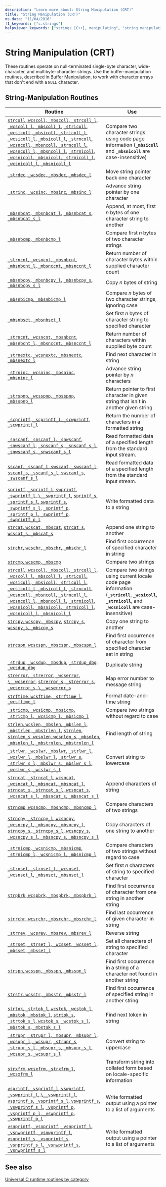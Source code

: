 ```yaml
---
description: "Learn more about: String Manipulation (CRT)"
title: "String Manipulation (CRT)"
ms.date: "11/04/2016"
f1_keywords: ["c.strings"]
helpviewer_keywords: ["strings [C++], manipulating", "string manipulation", "manipulating strings"]
---
```

# String Manipulation (CRT)

These routines operate on null-terminated single-byte character, wide-character, and multibyte-character strings. Use the buffer-manipulation routines, described in [Buffer Manipulation](../c-runtime-library/buffer-manipulation.md), to work with character arrays that don't end with a `NULL` character.

## String-Manipulation Routines

|Routine|Use|
|-------------|---------|
|[`strcoll`, `wcscoll`, `_mbscoll`, `_strcoll_l`, `_wcscoll_l`, `_mbscoll_l`](../c-runtime-library/reference/strcoll-wcscoll-mbscoll-strcoll-l-wcscoll-l-mbscoll-l.md), [`_stricoll`, `_wcsicoll`, `_mbsicoll`, `_stricoll_l`, `_wcsicoll_l`, `_mbsicoll_l`](../c-runtime-library/reference/stricoll-wcsicoll-mbsicoll-stricoll-l-wcsicoll-l-mbsicoll-l.md), [`_strncoll`, `_wcsncoll`, `_mbsncoll`, `_strncoll_l`, `_wcsncoll_l`, `_mbsncoll_l`](../c-runtime-library/reference/strncoll-wcsncoll-mbsncoll-strncoll-l-wcsncoll-l-mbsncoll-l.md), [`_strnicoll`, `_wcsnicoll`, `_mbsnicoll`, `_strnicoll_l`, `_wcsnicoll_l`, `_mbsnicoll_l`](../c-runtime-library/reference/strnicoll-wcsnicoll-mbsnicoll-strnicoll-l-wcsnicoll-l-mbsnicoll-l.md)|Compare two character strings using code page information (**`_mbsicoll`** and **`_mbsnicoll`** are case-insensitive)|
|[`_strdec`, `_wcsdec`, `_mbsdec`, `_mbsdec_l`](../c-runtime-library/reference/strdec-wcsdec-mbsdec-mbsdec-l.md)|Move string pointer back one character|
|[`_strinc`, `_wcsinc`, `_mbsinc`, `_mbsinc_l`](../c-runtime-library/reference/strinc-wcsinc-mbsinc-mbsinc-l.md)|Advance string pointer by one character|
|[`_mbsnbcat`, `_mbsnbcat_l`](../c-runtime-library/reference/mbsnbcat-mbsnbcat-l.md), [`_mbsnbcat_s`, `_mbsnbcat_s_l`](../c-runtime-library/reference/mbsnbcat-s-mbsnbcat-s-l.md)|Append, at most, first *n* bytes of one character string to another|
|[`_mbsnbcmp`, `_mbsnbcmp_l`](../c-runtime-library/reference/mbsnbcmp-mbsnbcmp-l.md)|Compare first *n* bytes of two character strings|
|[`_strncnt`, `_wcsncnt`, `_mbsnbcnt`, `_mbsnbcnt_l`, `_mbsnccnt`, `_mbsnccnt_l`](../c-runtime-library/reference/strncnt-wcsncnt-mbsnbcnt-mbsnbcnt-l-mbsnccnt-mbsnccnt-l.md)|Return number of character bytes within supplied character count|
|[`_mbsnbcpy`, `_mbsnbcpy_l`](../c-runtime-library/reference/mbsnbcpy-mbsnbcpy-l.md), [`_mbsnbcpy_s`, `_mbsnbcpy_s_l`](../c-runtime-library/reference/mbsnbcpy-s-mbsnbcpy-s-l.md)|Copy *n* bytes of string|
|[`_mbsnbicmp`, `_mbsnbicmp_l`](../c-runtime-library/reference/mbsnbicmp-mbsnbicmp-l.md)|Compare *n* bytes of two character strings, ignoring case|
|[`_mbsnbset`, `_mbsnbset_l`](../c-runtime-library/reference/mbsnbset-mbsnbset-l.md)|Set first *n* bytes of character string to specified character|
|[`_strncnt`, `_wcsncnt`, `_mbsnbcnt`, `_mbsnbcnt_l`, `_mbsnccnt`, `_mbsnccnt_l`](../c-runtime-library/reference/strncnt-wcsncnt-mbsnbcnt-mbsnbcnt-l-mbsnccnt-mbsnccnt-l.md)|Return number of characters within supplied byte count|
|[`_strnextc`, `_wcsnextc`, `_mbsnextc`, `_mbsnextc_l`](../c-runtime-library/reference/strnextc-wcsnextc-mbsnextc-mbsnextc-l.md)|Find next character in string|
|[`_strninc`, `_wcsninc`, `_mbsninc`, `_mbsninc_l`](../c-runtime-library/reference/strninc-wcsninc-mbsninc-mbsninc-l.md)|Advance string pointer by *n* characters|
|[`_strspnp`, `_wcsspnp`, `_mbsspnp`, `_mbsspnp_l`](../c-runtime-library/reference/strspnp-wcsspnp-mbsspnp-mbsspnp-l.md)|Return pointer to first character in given string that isn't in another given string|
|[`_scprintf`, `_scprintf_l`, `_scwprintf`, `_scwprintf_l`](../c-runtime-library/reference/scprintf-scprintf-l-scwprintf-scwprintf-l.md)|Return the number of characters in a formatted string|
|[`_snscanf`, `_snscanf_l`, `_snwscanf`, `_snwscanf_l`](../c-runtime-library/reference/snscanf-snscanf-l-snwscanf-snwscanf-l.md), [`_snscanf_s`, `_snscanf_s_l`, `_snwscanf_s`, `_snwscanf_s_l`](../c-runtime-library/reference/snscanf-s-snscanf-s-l-snwscanf-s-snwscanf-s-l.md)|Read formatted data of a specified length from the standard input stream.|
|[`sscanf`, `_sscanf_l`, `swscanf`, `_swscanf_l`](../c-runtime-library/reference/sscanf-sscanf-l-swscanf-swscanf-l.md), [`sscanf_s`, `_sscanf_s_l`, `swscanf_s`, `_swscanf_s_l`](../c-runtime-library/reference/sscanf-s-sscanf-s-l-swscanf-s-swscanf-s-l.md)|Read formatted data of a specified length from the standard input stream.|
|[`sprintf`, `_sprintf_l`, `swprintf`, `_swprintf_l`, `\__swprintf_l`](../c-runtime-library/reference/sprintf-sprintf-l-swprintf-swprintf-l-swprintf-l.md), [`sprintf_s`, `_sprintf_s_l`, `swprintf_s`, `_swprintf_s_l`](../c-runtime-library/reference/sprintf-s-sprintf-s-l-swprintf-s-swprintf-s-l.md), [`_sprintf_p`, `_sprintf_p_l`, `_swprintf_p`, `_swprintf_p_l`](../c-runtime-library/reference/sprintf-p-sprintf-p-l-swprintf-p-swprintf-p-l.md)|Write formatted data to a string|
|[`strcat`, `wcscat`, `_mbscat`](../c-runtime-library/reference/strcat-wcscat-mbscat.md), [`strcat_s`, `wcscat_s`, `_mbscat_s`](../c-runtime-library/reference/strcat-s-wcscat-s-mbscat-s.md)|Append one string to another|
|[`strchr`, `wcschr`, `_mbschr`, `_mbschr_l`](../c-runtime-library/reference/strchr-wcschr-mbschr-mbschr-l.md)|Find first occurrence of specified character in string|
|[`strcmp`, `wcscmp`, `_mbscmp`](../c-runtime-library/reference/strcmp-wcscmp-mbscmp.md)|Compare two strings|
|[`strcoll`, `wcscoll`, `_mbscoll`, `_strcoll_l`, `_wcscoll_l`, `_mbscoll_l`](../c-runtime-library/reference/strcoll-wcscoll-mbscoll-strcoll-l-wcscoll-l-mbscoll-l.md), [`_stricoll`, `_wcsicoll`, `_mbsicoll`, `_stricoll_l`, `_wcsicoll_l`, `_mbsicoll_l`](../c-runtime-library/reference/stricoll-wcsicoll-mbsicoll-stricoll-l-wcsicoll-l-mbsicoll-l.md), [`_strncoll`, `_wcsncoll`, `_mbsncoll`, `_strncoll_l`, `_wcsncoll_l`, `_mbsncoll_l`](../c-runtime-library/reference/strncoll-wcsncoll-mbsncoll-strncoll-l-wcsncoll-l-mbsncoll-l.md), [`_strnicoll`, `_wcsnicoll`, `_mbsnicoll`, `_strnicoll_l`, `_wcsnicoll_l`, `_mbsnicoll_l`](../c-runtime-library/reference/strnicoll-wcsnicoll-mbsnicoll-strnicoll-l-wcsnicoll-l-mbsnicoll-l.md)|Compare two strings using current locale code page information (**`_stricoll`**, **`_wcsicoll`**, **`_strnicoll`**, and **`_wcsnicoll`** are case-insensitive)|
|[`strcpy`, `wcscpy`, `_mbscpy`](../c-runtime-library/reference/strcpy-wcscpy-mbscpy.md), [`strcpy_s`, `wcscpy_s`, `_mbscpy_s`](../c-runtime-library/reference/strcpy-s-wcscpy-s-mbscpy-s.md)|Copy one string to another|
|[`strcspn`, `wcscspn`, `_mbscspn`, `_mbscspn_l`](../c-runtime-library/reference/strcspn-wcscspn-mbscspn-mbscspn-l.md)|Find first occurrence of character from specified character set in string|
|[`_strdup`, `_wcsdup`, `_mbsdup`](../c-runtime-library/reference/strdup-wcsdup-mbsdup.md), [`_strdup_dbg`, `_wcsdup_dbg`](../c-runtime-library/reference/strdup-dbg-wcsdup-dbg.md)|Duplicate string|
|[`strerror`, `_strerror`, `_wcserror`, `\__wcserror`](../c-runtime-library/reference/strerror-strerror-wcserror-wcserror.md), [`strerror_s`, `_strerror_s`, `_wcserror_s`, `\__wcserror_s`](../c-runtime-library/reference/strerror-s-strerror-s-wcserror-s-wcserror-s.md)|Map error number to message string|
|[`strftime`, `wcsftime`, `_strftime_l`, `_wcsftime_l`](../c-runtime-library/reference/strftime-wcsftime-strftime-l-wcsftime-l.md)|Format date-and-time string|
|[`_stricmp`, `_wcsicmp`, `_mbsicmp`, `_stricmp_l`, `_wcsicmp_l`, `_mbsicmp_l`](../c-runtime-library/reference/stricmp-wcsicmp-mbsicmp-stricmp-l-wcsicmp-l-mbsicmp-l.md)|Compare two strings without regard to case|
|[`strlen`, `wcslen`, `_mbslen`, `_mbslen_l`, `_mbstrlen`, `_mbstrlen_l`](../c-runtime-library/reference/strlen-wcslen-mbslen-mbslen-l-mbstrlen-mbstrlen-l.md), [`strnlen`, `strnlen_s`, `wcsnlen`, `wcsnlen_s`, `_mbsnlen`, `_mbsnlen_l`, `_mbstrnlen`, `_mbstrnlen_l`](../c-runtime-library/reference/strnlen-strnlen-s.md)|Find length of string|
|[`_strlwr`, `_wcslwr`, `_mbslwr`, `_strlwr_l`, `_wcslwr_l`, `_mbslwr_l`](../c-runtime-library/reference/strlwr-wcslwr-mbslwr-strlwr-l-wcslwr-l-mbslwr-l.md), [`_strlwr_s`, `_strlwr_s_l`, `_mbslwr_s`, `_mbslwr_s_l`, `_wcslwr_s`, `_wcslwr_s_l`](../c-runtime-library/reference/strlwr-s-strlwr-s-l-mbslwr-s-mbslwr-s-l-wcslwr-s-wcslwr-s-l.md)|Convert string to lowercase|
|[`strncat`, `_strncat_l`, `wcsncat`, `_wcsncat_l`, `_mbsncat`, `_mbsncat_l`](../c-runtime-library/reference/strncat-strncat-l-wcsncat-wcsncat-l-mbsncat-mbsncat-l.md), [`strncat_s`, `_strncat_s_l`, `wcsncat_s`, `_wcsncat_s_l`, `_mbsncat_s`, `_mbsncat_s_l`](../c-runtime-library/reference/strncat-s-strncat-s-l-wcsncat-s-wcsncat-s-l-mbsncat-s-mbsncat-s-l.md)|Append characters of string|
|[`strncmp`, `wcsncmp`, `_mbsncmp`, `_mbsncmp_l`](../c-runtime-library/reference/strncmp-wcsncmp-mbsncmp-mbsncmp-l.md)|Compare characters of two strings|
|[`strncpy`, `_strncpy_l`, `wcsncpy`, `_wcsncpy_l`, `_mbsncpy`, `_mbsncpy_l`](../c-runtime-library/reference/strncpy-strncpy-l-wcsncpy-wcsncpy-l-mbsncpy-mbsncpy-l.md), [`strncpy_s`, `_strncpy_s_l`, `wcsncpy_s`, `_wcsncpy_s_l`, `_mbsncpy_s`, `_mbsncpy_s_l`](../c-runtime-library/reference/strncpy-s-strncpy-s-l-wcsncpy-s-wcsncpy-s-l-mbsncpy-s-mbsncpy-s-l.md)|Copy characters of one string to another|
|[`_strnicmp`, `_wcsnicmp`, `_mbsnicmp`, `_strnicmp_l`, `_wcsnicmp_l`, `_mbsnicmp_l`](../c-runtime-library/reference/strnicmp-wcsnicmp-mbsnicmp-strnicmp-l-wcsnicmp-l-mbsnicmp-l.md)|Compare characters of two strings without regard to case|
|[`_strnset`, `_strnset_l`, `_wcsnset`, `_wcsnset_l`, `_mbsnset`, `_mbsnset_l`](../c-runtime-library/reference/strnset-strnset-l-wcsnset-wcsnset-l-mbsnset-mbsnset-l.md)|Set first *n* characters of string to specified character|
|[`strpbrk`, `wcspbrk`, `_mbspbrk`, `_mbspbrk_l`](../c-runtime-library/reference/strpbrk-wcspbrk-mbspbrk-mbspbrk-l.md)|Find first occurrence of character from one string in another string|
|[`strrchr`, `wcsrchr`, `_mbsrchr`, `_mbsrchr_l`](../c-runtime-library/reference/strrchr-wcsrchr-mbsrchr-mbsrchr-l.md)|Find last occurrence of given character in string|
|[`_strrev`, `_wcsrev`, `_mbsrev`, `_mbsrev_l`](../c-runtime-library/reference/strrev-wcsrev-mbsrev-mbsrev-l.md)|Reverse string|
|[`_strset`, `_strset_l`, `_wcsset`, `_wcsset_l`, `_mbsset`, `_mbsset_l`](../c-runtime-library/reference/strset-strset-l-wcsset-wcsset-l-mbsset-mbsset-l.md)|Set all characters of string to specified character|
|[`strspn`, `wcsspn`, `_mbsspn`, `_mbsspn_l`](../c-runtime-library/reference/strspn-wcsspn-mbsspn-mbsspn-l.md)|Find first occurrence in a string of a character not found in another string|
|[`strstr`, `wcsstr`, `_mbsstr`, `_mbsstr_l`](../c-runtime-library/reference/strstr-wcsstr-mbsstr-mbsstr-l.md)|Find first occurrence of specified string in another string|
|[`strtok`, `_strtok_l`, `wcstok`, `_wcstok_l`, `_mbstok`, `_mbstok_l`](../c-runtime-library/reference/strtok-strtok-l-wcstok-wcstok-l-mbstok-mbstok-l.md), [`strtok_s`, `_strtok_s_l`, `wcstok_s`, `_wcstok_s_l`, `_mbstok_s`, `_mbstok_s_l`](../c-runtime-library/reference/strtok-s-strtok-s-l-wcstok-s-wcstok-s-l-mbstok-s-mbstok-s-l.md)|Find next token in string|
|[`_strupr`, `_strupr_l`, `_mbsupr`, `_mbsupr_l`, `_wcsupr_l`, `_wcsupr`](../c-runtime-library/reference/strupr-strupr-l-mbsupr-mbsupr-l-wcsupr-l-wcsupr.md), [`_strupr_s`, `_strupr_s_l`, `_mbsupr_s`, `_mbsupr_s_l`, `_wcsupr_s`, `_wcsupr_s_l`](../c-runtime-library/reference/strupr-s-strupr-s-l-mbsupr-s-mbsupr-s-l-wcsupr-s-wcsupr-s-l.md)|Convert string to uppercase|
|[`strxfrm`, `wcsxfrm`, `_strxfrm_l`, `_wcsxfrm_l`](../c-runtime-library/reference/strxfrm-wcsxfrm-strxfrm-l-wcsxfrm-l.md)|Transform string into collated form based on locale-specific information|
|[`vsprintf`, `_vsprintf_l`, `vswprintf`, `_vswprintf_l`, `\__vswprintf_l`](../c-runtime-library/reference/vsprintf-vsprintf-l-vswprintf-vswprintf-l-vswprintf-l.md), [`vsprintf_s`, `_vsprintf_s_l`, `vswprintf_s`, `_vswprintf_s_l`](../c-runtime-library/reference/vsprintf-s-vsprintf-s-l-vswprintf-s-vswprintf-s-l.md), [`_vsprintf_p`, `_vsprintf_p_l`, `_vswprintf_p`, `_vswprintf_p_l`](../c-runtime-library/reference/vsprintf-p-vsprintf-p-l-vswprintf-p-vswprintf-p-l.md)|Write formatted output using a pointer to a list of arguments|
|[`vsnprintf`, `_vsnprintf`, `_vsnprintf_l`, `_vsnwprintf`, `_vsnwprintf_l`](../c-runtime-library/reference/vsnprintf-vsnprintf-vsnprintf-l-vsnwprintf-vsnwprintf-l.md), [`vsnprintf_s`, `_vsnprintf_s`, `_vsnprintf_s_l`, `_vsnwprintf_s`, `_vsnwprintf_s_l`](../c-runtime-library/reference/vsnprintf-s-vsnprintf-s-vsnprintf-s-l-vsnwprintf-s-vsnwprintf-s-l.md)|Write formatted output using a pointer to a list of arguments|

## See also

[Universal C runtime routines by category](../c-runtime-library/run-time-routines-by-category.md)
